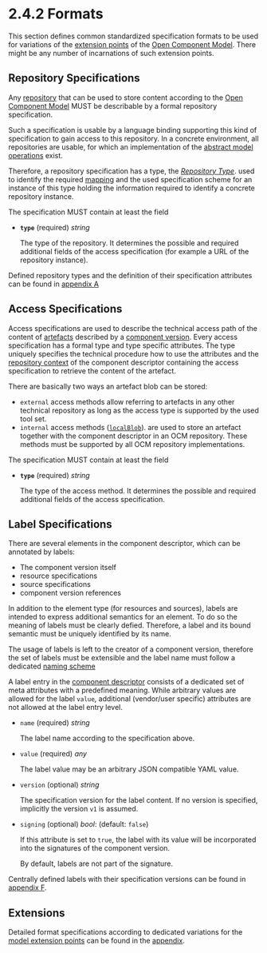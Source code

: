 # 2.4.2 Formats

This section defines common standardized specification formats
to be used for variations of the [extension points](../extensionpoints/README.md)
of the [Open Component Model](../../../README.md). There might be any number
of incarnations of such extension points.

## Repository Specifications

Any [repository](../elements/README.md#repositories) that can be used to store
content according to the [Open Component Model](../../../README.md) MUST be
describable by a formal repository specification.

Such a specification is usable by a language binding supporting
this kind of specification to gain access to this repository.
In a concrete environment, all repositories are usable, for which an
implementation of the [abstract model operations](../operations/README.md#repository-operations)
exist.

Therefore, a repository specification has a type, the [*Repository Type*](types.md#repository-types).
used to identify the required [mapping](../mapping/README.md) and the
used specification scheme for an instance of this type holding
the information required to identify a concrete repository instance.

The specification MUST contain at least the field

- **`type`** (required) *string*

  The type of the repository. It determines the possible and required
  additional fields of the access specification (for example a URL of the
  repository instance).

Defined repository types and the definition of their specification attributes
can be found in [appendix A](../../appendix/A/README.md)


## Access Specifications

Access specifications are used to describe the technical access path
of the content of [artefacts](../elements/README.md#artefacts) described by a
[component version](../elements/README.md#component-versions).
Every access specification has a formal type and type specific attributes.
The type uniquely specifies the technical procedure how to use the
attributes and the [repository context](../elements/README.md#repository-contexts) of
the component descriptor containing the access specification
to retrieve the content of the artefact.

There are basically two ways an artefact blob can be stored:
- `external` access methods allow referring to artefacts in any other
  technical repository as long as the access type is supported by the
  used tool set.
- `internal` access methods ([`localBlob`](../../appendix/B/localBlob.md)).
  are used to store an artefact together with the component descriptor in an
  OCM repository. These methods must be supported by all OCM repository
  implementations.

The specification MUST contain at least the field

- **`type`** (required) *string*

  The type of the access method. It determines the possible and required
  additional fields of the access specification.


## Label Specifications

There are several elements in the component descriptor, which
can be annotated by labels:

- The component version itself
- resource specifications
- source specifications
- component version references

In addition to the element type (for resources and sources), labels
are intended to express additional semantics for an element.
To do so the meaning of labels must be clearly defied. Therefore,
a label and its bound semantic must be uniquely identified by its name.

The usage of labels is left to the creator of a component version, therefore
the set of labels must be extensible and the label name must follow
a dedicated [naming scheme](types.md#label-names)

A label entry in the [component descriptor](../elements/README.md#component-descriptor)
consists of a dedicated set of
meta attributes with a predefined meaning. While arbitrary values are allowed for the
label `value`, additional (vendor/user specific) attributes are not
allowed at the label entry level.

- `name` (required) *string*

  The label name according to the specification above.

- `value` (required) *any*

  The label value may be an arbitrary JSON compatible YAML value.

- `version` (optional) *string*

  The specification version for the label content. If no version is
  specified, implicitly the version `v1` is assumed.

- `signing` (optional) *bool*:  (default: `false`)

  If this attribute is set to `true`, the label with its value will be incorporated
  into the signatures of the component version.

  By default, labels are not part of the signature.

Centrally defined labels with their specification versions
can be found in [appendix F](../../appendix/F/README.md).

## Extensions

Detailed format specifications according to dedicated variations for
the [model extension points](../extensionpoints/README.md)
can be found in the [appendix](../../appendix/README.md).